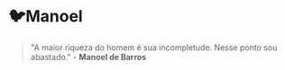 # 🐦Manoel


> "A maior riqueza do homem é sua incompletude. Nesse ponto sou abastado." - **Manoel de Barros**
